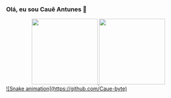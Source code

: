 ### Olá, eu sou Cauê Antunes 👋

<div align="center">
  <a href="https://github.com/rafaballerini">
  <img height="180em" src="https://github-readme-stats.vercel.app/api?username=Caue-byte&show_icons=true&theme=blue-green&include_all_commits=true&count_private=true"/>
  <img height="180em" src="https://github-readme-stats.vercel.app/api/top-langs/?username=Caue-byte&layout=compact&langs_count=7&theme=blue-green"/>
</div>
![Snake animation](https://github.com/Caue-byte)
